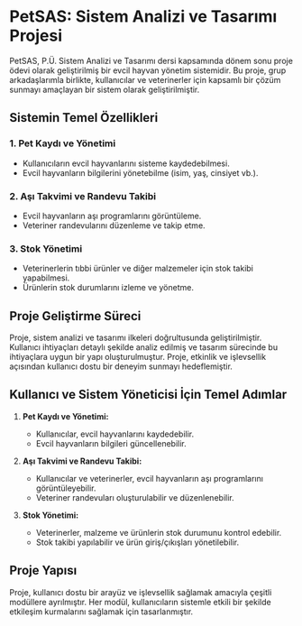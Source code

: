 # PetSAS: Sistem Analizi ve Tasarımı Projesi

PetSAS, P.Ü. Sistem Analizi ve Tasarımı dersi kapsamında dönem sonu proje ödevi olarak geliştirilmiş bir evcil hayvan yönetim sistemidir. Bu proje, grup arkadaşlarımla birlikte, kullanıcılar ve veterinerler için kapsamlı bir çözüm sunmayı amaçlayan bir sistem olarak geliştirilmiştir.

## Sistemin Temel Özellikleri

### 1. **Pet Kaydı ve Yönetimi**
- Kullanıcıların evcil hayvanlarını sisteme kaydedebilmesi.
- Evcil hayvanların bilgilerini yönetebilme (isim, yaş, cinsiyet vb.).

### 2. **Aşı Takvimi ve Randevu Takibi**
- Evcil hayvanların aşı programlarını görüntüleme.
- Veteriner randevularını düzenleme ve takip etme.

### 3. **Stok Yönetimi**
- Veterinerlerin tıbbi ürünler ve diğer malzemeler için stok takibi yapabilmesi.
- Ürünlerin stok durumlarını izleme ve yönetme.

## Proje Geliştirme Süreci

Proje, sistem analizi ve tasarımı ilkeleri doğrultusunda geliştirilmiştir. Kullanıcı ihtiyaçları detaylı şekilde analiz edilmiş ve tasarım sürecinde bu ihtiyaçlara uygun bir yapı oluşturulmuştur. Proje, etkinlik ve işlevsellik açısından kullanıcı dostu bir deneyim sunmayı hedeflemiştir.

## Kullanıcı ve Sistem Yöneticisi İçin Temel Adımlar

1. **Pet Kaydı ve Yönetimi:**
   - Kullanıcılar, evcil hayvanlarını kaydedebilir.
   - Evcil hayvanların bilgileri güncellenebilir.

2. **Aşı Takvimi ve Randevu Takibi:**
   - Kullanıcılar ve veterinerler, evcil hayvanların aşı programlarını görüntüleyebilir.
   - Veteriner randevuları oluşturulabilir ve düzenlenebilir.

3. **Stok Yönetimi:**
   - Veterinerler, malzeme ve ürünlerin stok durumunu kontrol edebilir.
   - Stok takibi yapılabilir ve ürün giriş/çıkışları yönetilebilir.

## Proje Yapısı

Proje, kullanıcı dostu bir arayüz ve işlevsellik sağlamak amacıyla çeşitli modüllere ayrılmıştır. Her modül, kullanıcıların sistemle etkili bir şekilde etkileşim kurmalarını sağlamak için tasarlanmıştır.


